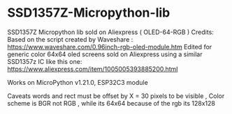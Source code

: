 # SSD1357Z-Micropython-lib
SSD1357Z Micropython lib sold on Aliexpress ( OLED-64-RGB )
Credits: Based on the script created by Waveshare :
https://www.waveshare.com/0.96inch-rgb-oled-module.htm
Edited for generic color 64x64 oled screens sold on Aliexpress using a similar SSD1357z IC like this one: https://www.aliexpress.com/item/1005005393885200.html

Works on MicroPython v1.21.0, ESP32C3 module
 
Caveats words and rect must be offset by X = 30 pixels to be visible , Color scheme is BGR not RGB , while its 64x64 because of the rgb its 128x128 
